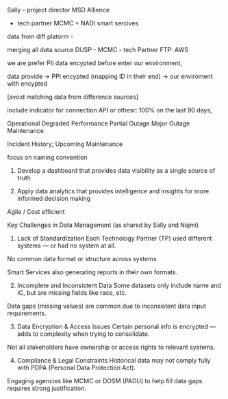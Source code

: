 Sally - project director MSD Allience 
- tech partner MCMC + NADI
smart sercives

data from diff platorm - 

merging all data source
DUSP - MCMC  - tech Partner
FTP: AWS

we are prefer PII data encypted before enter our environment,

data provide -> PPI encypted (mapping ID in their end) -> our enviroment with encypted

[avoid matching data from difference sources]

include indicator for connection API or othesr:
100% on the last 90 days,

 Operational
 Degraded Performance
 Partial Outage
 Major Outage
 Maintenance

Incident History;
Upcoming Maintenance

focus on naming convention


1. Develop a dashboard that provides data visibility as a single source of truth

2. Apply data analytics that provides intelligence and insights for more informed decision making

Agile / Cost efficient


Key Challenges in Data Management (as shared by Sally and Najmi)
1. Lack of Standardization
Each Technology Partner (TP) used different systems — or had no system at all.

No common data format or structure across systems.

Smart Services also generating reports in their own formats.

2. Incomplete and Inconsistent Data
Some datasets only include name and IC, but are missing fields like race, etc.

Data gaps (missing values) are common due to inconsistent data input requirements.

3. Data Encryption & Access Issues
Certain personal info is encrypted — adds to complexity when trying to consolidate.

Not all stakeholders have ownership or access rights to relevant systems.

4. Compliance & Legal Constraints
Historical data may not comply fully with PDPA (Personal Data Protection Act).

Engaging agencies like MCMC or DOSM (PADU) to help fill data gaps requires strong justification.
